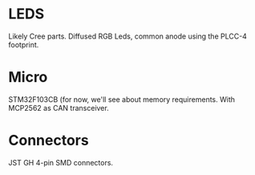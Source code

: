 # LEDS

Likely Cree parts. Diffused RGB Leds, common anode using the PLCC-4 footprint.

# Micro

STM32F103CB (for now, we'll see about memory requirements.
With MCP2562 as CAN transceiver.

# Connectors

JST GH 4-pin SMD connectors.